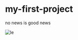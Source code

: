 # my-first-project
no news is good news 

![le](https://www.w3schools.com/images/w3schools_green.jpg)
